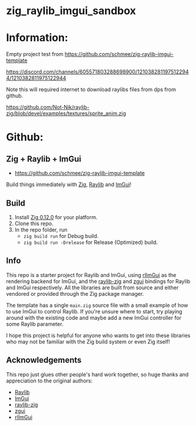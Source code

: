 # zig_raylib_imgui_sandbox

# Information:
  Empty project test from https://github.com/schmee/zig-raylib-imgui-template

  https://discord.com/channels/605571803288698900/1210382811975122944/1210382811975122944

  Note this will required internet to download raylibs files from dps from github.

  https://github.com/Not-Nik/raylib-zig/blob/devel/examples/textures/sprite_anim.zig

  

# Github:
## Zig + Raylib + ImGui
 * https://github.com/schmee/zig-raylib-imgui-template

Build things immediately with [Zig](https://www.ziglang.org), [Raylib](https://www.raylib.com/) and [ImGui](https://github.com/ocornut/imgui)!

## Build

1. Install [Zig 0.12.0](https://ziglang.org/download/) for your platform.
1. Clone this repo.
1. In the repo folder, run
    - `zig build run` for Debug build.
    - `zig build run -Drelease` for Release (Optimized) build.

## Info

This repo is a starter project for Raylib and ImGui, using [rlImGui](https://github.com/raylib-extras/rlImGui/) as the rendering backend for ImGui, and the [raylib-zig](https://github.com/Not-Nik/raylib-zig) and [zgui](https://github.com/zig-gamedev/zig-gamedev/tree/main/libs/zgui) bindings for Raylib and ImGui respectively. All the libraries are built from source and either vendored or provided through the Zig package manager.

The template has a single `main.zig` source file with a small example of how to use ImGui to control Raylib. If you're unsure where to start, try playing around with the existing code and maybe add a new ImGui controller for some Raylib parameter.

I hope this project is helpful for anyone who wants to get into these libraries who may not be familiar with the Zig build system or even Zig itself!

## Acknowledgements

This repo just glues other people's hard work together, so huge thanks and appreciation to the original authors:

- [Raylib](https://www.raylib.com/)
- [ImGui](https://github.com/ocornut/imgui)
- [raylib-zig](https://github.com/Not-Nik/raylib-zig)
- [zgui](https://github.com/zig-gamedev/zig-gamedev/tree/main/libs/zgui)
- [rlImGui](https://github.com/raylib-extras/rlImGui/)
